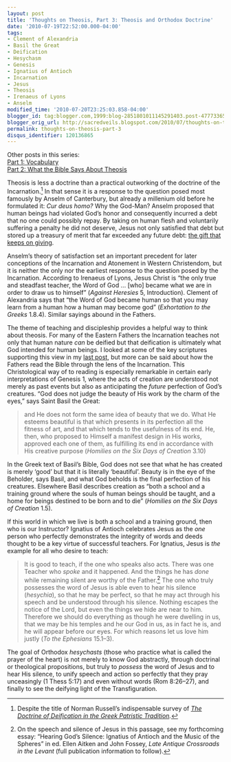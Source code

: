 ```yaml
---
layout: post
title: 'Thoughts on Theosis, Part 3: Theosis and Orthodox Doctrine'
date: '2010-07-19T22:52:00.000-04:00'
tags:
- Clement of Alexandria
- Basil the Great
- Deification
- Hesychasm
- Genesis
- Ignatius of Antioch
- Incarnation
- Jesus
- Theosis
- Irenaeus of Lyons
- Anselm
modified_time: '2010-07-20T23:25:03.858-04:00'
blogger_id: tag:blogger.com,1999:blog-2851801011145291403.post-4777336507776193834
blogger_orig_url: http://sacredveils.blogspot.com/2010/07/thoughts-on-theosis-part-3-theosis-and.html
permalink: thoughts-on-theosis-part-3
disqus_identifier: 120136865
---
```


Other posts in this series:  
[Part 1: Vocabulary](/thoughts-on-theosis-part-1)  
[Part 2: What the Bible Says About Theosis](/thoughts-on-theosis-part-2)

Theosis is less a doctrine than a practical outworking of the doctrine of the Incarnation.[^1] In that sense it is a response to the question posed most famously by Anselm of Canterbury, but already a millenium old before he formulated it: *Cur deus homo?* Why the God-Man? Anselm proposed that human beings had violated God’s honor and consequently incurred a debt that no one could possibly repay. By taking on human flesh and voluntarily suffering a penalty he did not deserve, Jesus not only satisfied that debt but stored up a treasury of merit that far exceeded any future debt: [the gift that keeps on giving](/anselm-on-the-atonement).

Anselm’s theory of satisfaction set an important precedent for later conceptions of the Incarnation and Atonement in Western Christendom, but it is neither the only nor the earliest response to the question posed by the Incarnation. According to Irenaeus of Lyons, Jesus Christ is “the only true and steadfast teacher, the Word of God … [who] became what we are in order to draw us to himself” (*Against Heresies* 5, Introduction). Clement of Alexandria says that “the Word of God became human so that you may learn from a human how a human may become god” (*Exhortation to the Greeks* 1.8.4). Similar sayings abound in the Fathers.

The theme of teaching and discipleship provides a helpful way to think about theosis. For many of the Eastern Fathers the Incarnation teaches not only that human nature *can* be deified but that deification is ultimately what God intended for human beings. I looked at some of the key scriptures supporting this view in my [last post](/thoughts-on-theosis-part-2), but more can be said about how the Fathers read the Bible through the lens of the Incarnation. This Christological way of to reading is especially remarkable in certain early interpretations of Genesis 1, where the acts of creation are understood not merely as past events but also as anticipating the *future* perfection of God’s creatures. “God does not judge the beauty of His work by the charm of the eyes,” says Saint Basil the Great:

>and He does not form the same idea of beauty that we do. What He esteems beautiful is that which presents in its perfection all the fitness of art, and that which tends to the usefulness of its end. He, then, who proposed to Himself a manifest design in His works, approved each one of them, as fulfilling its end in accordance with His creative purpose (*Homilies on the Six Days of Creation* 3.10)

In the Greek text of Basil’s Bible, God does not see that what he has created is merely ‘good’ but that it is literally ‘beautiful’. Beauty is in the eye of the Beholder, says Basil, and what God beholds is the final perfection of his creatures. Elsewhere Basil describes creation as “both a school and a training ground where the souls of human beings should be taught, and a home for beings destined to be born and to die” (*Homilies on the Six Days of Creation* 1.5).

If this world in which we live is both a school and a training ground, then who is our Instructor? Ignatius of Antioch celebrates Jesus as the *one* person who perfectly demonstrates the integrity of words and deeds thought to be a key virtue of successful teachers. For Ignatius, Jesus is *the* example for all who desire to teach:

>It is good to teach, if the one who speaks also acts. There was one Teacher who *spoke* and it happened. And the things he has *done* while remaining silent are worthy of the Father.[^2] The one who truly possesses the word of Jesus is able even to hear his silence (*hesychia*), so that he may be perfect, so that he may act through his speech and be understood through his silence. Nothing escapes the notice of the Lord, but even the things we hide are near to him. Therefore we should do everything as though he were dwelling in us, that we may be his temples and he our God in us, as in fact he is, and he will appear before our eyes. For which reasons let us love him justly (*To the Ephesians* 15.1–3).

The goal of Orthodox *hesychasts* (those who practice what is called the prayer of the heart) is not merely to know God abstractly, through doctrinal or theological propositions, but truly to *possess* the word of Jesus and to hear His silence, to unify speech and action so perfectly that they pray unceasingly (1 Thess 5:17) and even without words (Rom 8:26–27), and finally to see the deifying light of the Transfiguration.

[^1]: Despite the title of Norman Russell’s indispensable survey of *[The Doctrine of Deification in the Greek Patristic Tradition](http://www.amazon.com/Doctrine-Deification-Patristic-Tradition-Christian/dp/0199205973?ie=UTF8&tag=sacrveil-20&link_code=btl&camp=213689&creative=392969).*

[^2]: On the speech and silence of Jesus in this passage, see my forthcoming essay: “Hearing God’s Silence: Ignatius of Antioch and the Music of the Spheres” in ed. Ellen Aitken and John Fossey, *Late Antique Crossroads in the Levant* (full publication information to follow).